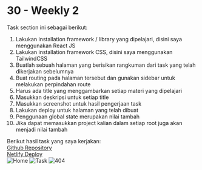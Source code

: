 # 30 - Weekly 2

Task section ini sebagai berikut:

1. Lakukan installation framework / library yang dipelajari, disini saya menggunakan React JS
2. Lakukan installation framework CSS, disini saya menggunakan TailwindCSS
3. Buatlah sebuah halaman yang berisikan rangkuman dari task yang telah dikerjakan sebelumnya
4. Buat routing pada halaman tersebut dan gunakan sidebar untuk melakukan perpindahan route
5. Harus ada title yang menggambarkan setiap materi yang dipelajari
6. Masukkan deskripsi untuk setiap title
7. Masukkan screenshot untuk hasil pengerjaan task
8. Lakukan deploy untuk halaman yang telah dibuat
9. Penggunaan global state merupakan nilai tambah
10. Jika dapat memasukkan project kalian dalam setiap root juga akan menjadi nilai tambah

Berikut hasil task yang saya kerjakan:  
[Github Repository](https://github.com/mbahArip/Assignment-Weekly-2)  
[Netlify Deploy](https://ariefrachmawan-reacta-weekly2.netlify.app/)  
![Home](./screenshots/home.png)
![Task](./screenshots/task.png)
![404](./screenshots/404.png)
